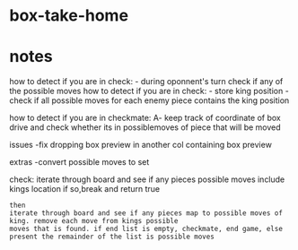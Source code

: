 # box-take-home

# notes 
how to detect if you are in check:
    - during oponnent's turn check if any of the possible moves 
how to detect if you are in check:
    - store king position
    - check if all possible moves for each enemy piece contains the king position

how to detect if you are in checkmate:
    A- keep track of coordinate of box drive and check whether its in possiblemoves of piece that will be moved

issues
    -fix dropping box preview in another col containing box preview

extras
    -convert possible moves to set


check:
    iterate through board and see if any pieces possible moves include kings location
    if so,break and return true

    then 
    iterate through board and see if any pieces map to possible moves of king. remove each move from kings possible 
    moves that is found. if end list is empty, checkmate, end game, else present the remainder of the list is possible moves